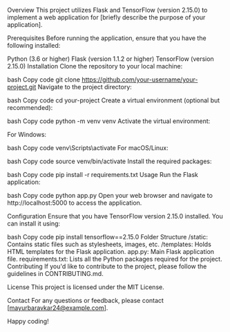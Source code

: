 Overview
This project utilizes Flask and TensorFlow (version 2.15.0) to implement a web application for [briefly describe the purpose of your application].

Prerequisites
Before running the application, ensure that you have the following installed:

Python (3.6 or higher)
Flask (version 1.1.2 or higher)
TensorFlow (version 2.15.0)
Installation
Clone the repository to your local machine:

bash
Copy code
git clone https://github.com/your-username/your-project.git
Navigate to the project directory:

bash
Copy code
cd your-project
Create a virtual environment (optional but recommended):

bash
Copy code
python -m venv venv
Activate the virtual environment:

For Windows:

bash
Copy code
venv\Scripts\activate
For macOS/Linux:

bash
Copy code
source venv/bin/activate
Install the required packages:

bash
Copy code
pip install -r requirements.txt
Usage
Run the Flask application:

bash
Copy code
python app.py
Open your web browser and navigate to http://localhost:5000 to access the application.

Configuration
Ensure that you have TensorFlow version 2.15.0 installed. You can install it using:

bash
Copy code
pip install tensorflow==2.15.0
Folder Structure
/static: Contains static files such as stylesheets, images, etc.
/templates: Holds HTML templates for the Flask application.
app.py: Main Flask application file.
requirements.txt: Lists all the Python packages required for the project.
Contributing
If you'd like to contribute to the project, please follow the guidelines in CONTRIBUTING.md.

License
This project is licensed under the MIT License.

Contact
For any questions or feedback, please contact [mayurbaravkar24@example.com].

Happy coding!
